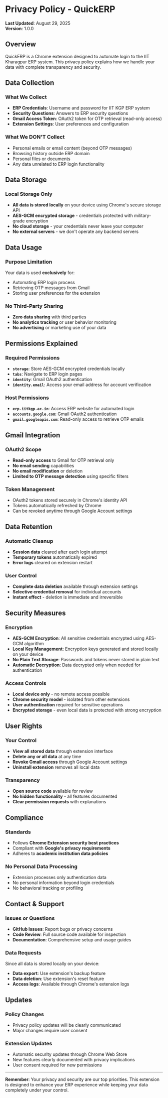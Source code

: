# Privacy Policy - QuickERP

**Last Updated**: August 29, 2025  
**Version**: 1.0.0

## Overview

QuickERP is a Chrome extension designed to automate login to the IIT Kharagpur ERP system. This privacy policy explains how we handle your data with complete transparency and security.

## Data Collection

### What We Collect
- **ERP Credentials**: Username and password for IIT KGP ERP system
- **Security Questions**: Answers to ERP security questions
- **Gmail Access Token**: OAuth2 token for OTP retrieval (read-only access)
- **Extension Settings**: User preferences and configuration

### What We DON'T Collect
- Personal emails or email content (beyond OTP messages)
- Browsing history outside ERP domain
- Personal files or documents
- Any data unrelated to ERP login functionality

## Data Storage

### Local Storage Only
- **All data is stored locally** on your device using Chrome's secure storage API
- **AES-GCM encrypted storage** - credentials protected with military-grade encryption
- **No cloud storage** - your credentials never leave your computer
- **No external servers** - we don't operate any backend servers

## Data Usage

### Purpose Limitation
Your data is used **exclusively** for:
- Automating ERP login process
- Retrieving OTP messages from Gmail
- Storing user preferences for the extension

### No Third-Party Sharing
- **Zero data sharing** with third parties
- **No analytics tracking** or user behavior monitoring
- **No advertising** or marketing use of your data

## Permissions Explained

### Required Permissions
- **`storage`**: Store AES-GCM encrypted credentials locally
- **`tabs`**: Navigate to ERP login pages
- **`identity`**: Gmail OAuth2 authentication
- **`identity.email`**: Access your email address for account verification

### Host Permissions
- **`erp.iitkgp.ac.in`**: Access ERP website for automated login
- **`accounts.google.com`**: Gmail OAuth2 authentication
- **`gmail.googleapis.com`**: Read-only access to retrieve OTP emails

## Gmail Integration

### OAuth2 Scope
- **Read-only access** to Gmail for OTP retrieval only
- **No email sending** capabilities
- **No email modification** or deletion
- **Limited to OTP message detection** using specific filters

### Token Management
- OAuth2 tokens stored securely in Chrome's identity API
- Tokens automatically refreshed by Chrome
- Can be revoked anytime through Google Account settings

## Data Retention

### Automatic Cleanup
- **Session data** cleared after each login attempt
- **Temporary tokens** automatically expired
- **Error logs** cleared on extension restart

### User Control
- **Complete data deletion** available through extension settings
- **Selective credential removal** for individual accounts
- **Instant effect** - deletion is immediate and irreversible

## Security Measures

### Encryption
- **AES-GCM Encryption**: All sensitive credentials encrypted using AES-GCM algorithm
- **Local Key Management**: Encryption keys generated and stored locally on your device
- **No Plain Text Storage**: Passwords and tokens never stored in plain text
- **Automatic Decryption**: Data decrypted only when needed for authentication

### Access Controls
- **Local device only** - no remote access possible
- **Chrome security model** - isolated from other extensions
- **User authentication** required for sensitive operations
- **Encrypted storage** - even local data is protected with strong encryption

## User Rights

### Your Control
- **View all stored data** through extension interface
- **Delete any or all data** at any time
- **Revoke Gmail access** through Google Account settings
- **Uninstall extension** removes all local data

### Transparency
- **Open source code** available for review
- **No hidden functionality** - all features documented
- **Clear permission requests** with explanations

## Compliance

### Standards
- Follows **Chrome Extension security best practices**
- Compliant with **Google's privacy requirements**
- Adheres to **academic institution data policies**

### No Personal Data Processing
- Extension processes only authentication data
- No personal information beyond login credentials
- No behavioral tracking or profiling

## Contact & Support

### Issues or Questions
- **GitHub Issues**: Report bugs or privacy concerns
- **Code Review**: Full source code available for inspection
- **Documentation**: Comprehensive setup and usage guides

### Data Requests
Since all data is stored locally on your device:
- **Data export**: Use extension's backup feature
- **Data deletion**: Use extension's reset feature
- **Access logs**: Available through Chrome's extension logs

## Updates

### Policy Changes
- Privacy policy updates will be clearly communicated
- Major changes require user consent

### Extension Updates
- Automatic security updates through Chrome Web Store
- New features clearly documented with privacy implications
- User consent required for new permissions

---

**Remember**: Your privacy and security are our top priorities. This extension is designed to enhance your ERP experience while keeping your data completely under your control.
